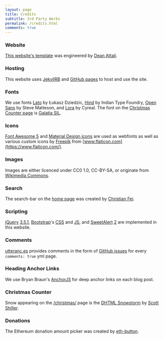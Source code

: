 ```yaml
---
layout: page
title: Credits
subtitle: 3rd Party Works
permalink: /credits.html
comments: true
---
```


### Website
[This website's template](https://github.com/daattali/beautiful-jekyll) was engineered by [Dean Attali](https://github.com/daattali).

### Hosting
This website uses [JekyllRB](https://jekyllrb.com) and [GitHub pages](https://pages.github.com) to host and use the site.

### Fonts
We use fonts [Lato](https://fonts.google.com/specimen/Lato) by Łukasz Dziedzic, [Hind](https://fonts.google.com/specimen/Hind) by Indian Type Foundry, [Open Sans](https://fonts.google.com/specimen/Open+Sans) by Steve Matteson, and [Lora](https://fonts.google.com/specimen/Lora) by Cyreal. The font on the [Christmas Counter page](/christmas) is [Galatia SIL](https://www.fontzillion.com/fonts/sil-international/galatia-sil).

### Icons
[Font Awesome 5](https://fontawesome.com) and [Material Design icons](https://material.io/resources/icons/?style=baseline) are used as webfonts as well as various custom icons by [Freepik](https://www.flaticon.com/authors/freepik) from [www.flaticon.com](https://www.flaticon.com/).

### Images
Images are either licenced under CC0 1.0, CC-BY-SA, or originate from [Wikimedia Commons](https://commons.wikimedia.org/wiki/Main_Page).

### Search
The search-bar on the [home page](/) was created by [Christian Fei](https://github.com/christian-fei/Simple-Jekyll-Search).

### Scripting
[jQuery](https://jquery.com) [3.5.1](https://github.com/EthanMcBloxxer/ethanmcbloxxer.github.io/blob/master/assets/js/jquery-3.5.1.js),
[Bootstrap](https://getbootstrap.com)'s [CSS](https://github.com/EthanMcBloxxer/ethanmcbloxxer.github.io/blob/main/assets/bootstrap/css/bootstrap.css) and [JS](https://github.com/EthanMcBloxxer/ethanmcbloxxer.github.io/blob/main/assets/bootstrap/js/bootstrap.js), and
[SweetAlert](https://sweetalert.js.org) [2](https://github.com/EthanMcBloxxer/ethanmcbloxxer.github.io/blob/main/assets/js/swal.js) are implemented in this website.

### Comments
[utteranc.es](https://utteranc.es) provides comments in the form of [GitHub issues](https://github.com/EthanMcBloxxer/ethanmcbloxxer.github.io/issues) for every `comments: true` yml page.

### Heading Anchor Links
We use Bryan Braun's [AnchorJS](https://www.bryanbraun.com/anchorjs/) for deep anchor links on each blog post.

### Christmas Counter
Snow appearing on the [/christmas/](/christmas/) page is the [DHTML Snowstorm](https://github.com/scottschiller/snowstorm/) by [Scott Shiller](https://github.com/scottschiller).

### Donations
The Ethereum donation amount picker was created by [eth-button](https://eth-button.github.io/eth-button/).
